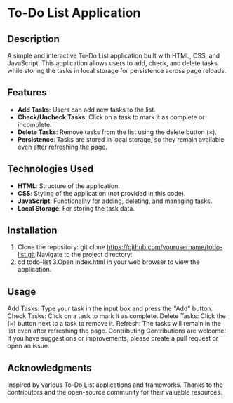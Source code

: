 # To-Do List Application

## Description
A simple and interactive To-Do List application built with HTML, CSS, and JavaScript. This application allows users to add, check, and delete tasks while storing the tasks in local storage for persistence across page reloads.

## Features
- **Add Tasks**: Users can add new tasks to the list.
- **Check/Uncheck Tasks**: Click on a task to mark it as complete or incomplete.
- **Delete Tasks**: Remove tasks from the list using the delete button (×).
- **Persistence**: Tasks are stored in local storage, so they remain available even after refreshing the page.

## Technologies Used
- **HTML**: Structure of the application.
- **CSS**: Styling of the application (not provided in this code).
- **JavaScript**: Functionality for adding, deleting, and managing tasks.
- **Local Storage**: For storing the task data.

## Installation
1. Clone the repository:
    git clone https://github.com/yourusername/todo-list.git
    Navigate to the project directory:
2. cd todo-list
3.Open index.html in your web browser to view the application.

## Usage
Add Tasks: Type your task in the input box and press the "Add" button.
Check Tasks: Click on a task to mark it as complete.
Delete Tasks: Click the (×) button next to a task to remove it.
Refresh: The tasks will remain in the list even after refreshing the page.
Contributing
Contributions are welcome! If you have suggestions or improvements, please create a pull request or open an issue.

## Acknowledgments
Inspired by various To-Do List applications and frameworks.
Thanks to the contributors and the open-source community for their valuable resources.
